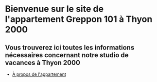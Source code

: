 # Bienvenue sur le site de l'appartement Greppon 101 à Thyon 2000

## Vous trouverez ici toutes les informations nécessaires concernant notre studio de vacances à Thyon 2000

- [À propos de l'appartement](about.md)